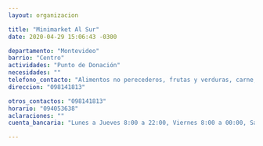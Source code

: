```yaml
---
layout: organizacion

title: "Minimarket Al Sur"
date: 2020-04-29 15:06:43 -0300

departamento: "Montevideo"
barrio: "Centro"
actividades: "Punto de Donación"
necesidades: ""
telefono_contacto: "Alimentos no perecederos, frutas y verduras, carne, productos sanitarios (tapabocas, guantes, alcohol en gel, detergente,etc), recipientes o tuppers"
direccion: "098141813"

otros_contactos: "098141813"
horario: "094053638"
aclaraciones: ""
cuenta_bancaria: "Lunes a Jueves 8:00 a 22:00, Viernes 8:00 a 00:00, Sábados 10:00 a 00:00"

---
```

